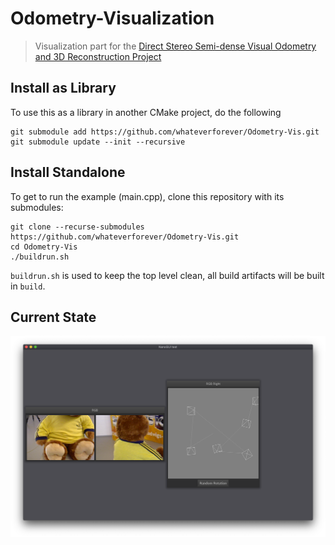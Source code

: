 # Odometry-Visualization

> Visualization part for the [Direct Stereo Semi-dense Visual Odometry and 3D Reconstruction Project](https://github.com/WangYuTum/odometry)

## Install as Library

To use this as a library in another CMake project, do the following

    git submodule add https://github.com/whateverforever/Odometry-Vis.git
    git submodule update --init --recursive

## Install Standalone

To get to run the example (main.cpp), clone this repository with its submodules:

    git clone --recurse-submodules https://github.com/whateverforever/Odometry-Vis.git
    cd Odometry-Vis
    ./buildrun.sh

`buildrun.sh` is used to keep the top level clean, all build artifacts will be built in `build`.

## Current State

![Latest screenshot](docs/latest.png)
